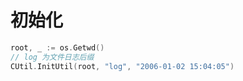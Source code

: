 # 初始化
```go
root, _ := os.Getwd()
// log 为文件日志后缀
CUtil.InitUtil(root, "log", "2006-01-02 15:04:05")
```
